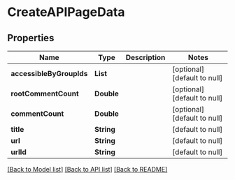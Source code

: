 # CreateAPIPageData
## Properties

| Name | Type | Description | Notes |
|------------ | ------------- | ------------- | -------------|
| **accessibleByGroupIds** | **List** |  | [optional] [default to null] |
| **rootCommentCount** | **Double** |  | [optional] [default to null] |
| **commentCount** | **Double** |  | [optional] [default to null] |
| **title** | **String** |  | [default to null] |
| **url** | **String** |  | [default to null] |
| **urlId** | **String** |  | [default to null] |

[[Back to Model list]](../README.md#documentation-for-models) [[Back to API list]](../README.md#documentation-for-api-endpoints) [[Back to README]](../README.md)

